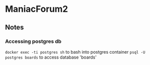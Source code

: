 # ManiacForum2

## Notes

### Accessing postgres db

`docker exec -ti postgres sh` to bash into postgres container
`psql -U postgres boards` to access database 'boards'
